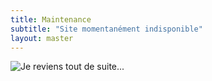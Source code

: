 ```yaml
---
title: Maintenance
subtitle: "Site momentanément indisponible"
layout: master
---
```


![Je reviens tout de suite...](maintenance_header.png)
